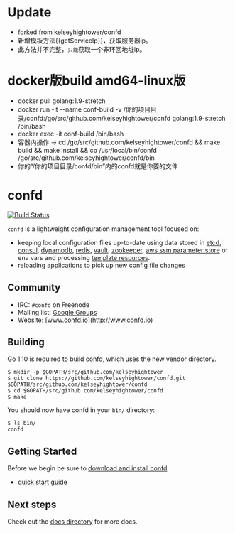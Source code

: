# Update
* forked from kelseyhightower/confd
* 新增模板方法{{getServiceIp}}，获取服务器ip。
* 此方法并不完整，`只能`获取一个非环回地址ip。

# docker版build amd64-linux版
* docker pull golang:1.9-stretch
* docker run -it --name conf-build -v /你的项目目录/confd:/go/src/github.com/kelseyhightower/confd golang:1.9-stretch /bin/bash
* docker exec -it conf-build /bin/bash
* 容器内操作 -> cd /go/src/github.com/kelseyhightower/confd && make build && make install && cp /usr/local/bin/confd /go/src/github.com/kelseyhightower/confd/bin
* 你的“/你的项目目录/confd/bin”内的confd就是你要的文件

# confd

[![Build Status](https://travis-ci.org/kelseyhightower/confd.svg?branch=master)](https://travis-ci.org/kelseyhightower/confd)

`confd` is a lightweight configuration management tool focused on:

* keeping local configuration files up-to-date using data stored in [etcd](https://github.com/coreos/etcd),
  [consul](http://consul.io), [dynamodb](http://aws.amazon.com/dynamodb/), [redis](http://redis.io),
  [vault](https://vaultproject.io), [zookeeper](https://zookeeper.apache.org), [aws ssm parameter store](https://aws.amazon.com/ec2/systems-manager/) or env vars and processing [template resources](docs/template-resources.md).
* reloading applications to pick up new config file changes

## Community

* IRC: `#confd` on Freenode
* Mailing list: [Google Groups](https://groups.google.com/forum/#!forum/confd-users)
* Website: [www.confd.io](http://www.confd.io)

## Building

Go 1.10 is required to build confd, which uses the new vendor directory.

```
$ mkdir -p $GOPATH/src/github.com/kelseyhightower
$ git clone https://github.com/kelseyhightower/confd.git $GOPATH/src/github.com/kelseyhightower/confd
$ cd $GOPATH/src/github.com/kelseyhightower/confd
$ make
```

You should now have confd in your `bin/` directory:

```
$ ls bin/
confd
```

## Getting Started

Before we begin be sure to [download and install confd](docs/installation.md).

* [quick start guide](docs/quick-start-guide.md)

## Next steps

Check out the [docs directory](docs) for more docs.
